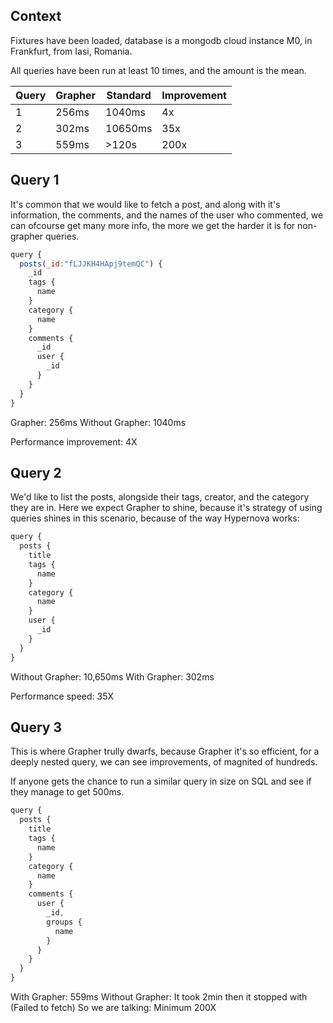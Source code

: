 ## Context

Fixtures have been loaded, database is a mongodb cloud instance M0, in Frankfurt, from Iasi, Romania.

All queries have been run at least 10 times, and the amount is the mean.

| Query | Grapher | Standard | Improvement |
| ----- | ------- | -------- | ----------- |
| 1     | 256ms   | 1040ms   | 4x          |
| 2     | 302ms   | 10650ms  | 35x         |
| 3     | 559ms   | >120s    | 200x        |

## Query 1

It's common that we would like to fetch a post, and along with it's information, the comments, and the names of the user who commented,
we can ofcourse get many more info, the more we get the harder it is for non-grapher queries.

```js
query {
  posts(_id:"fLJJKH4HApj9temQC") {
    _id
    tags {
      name
    }
    category {
      name
    }
    comments {
      _id
      user {
        _id
      }
    }
  }
}
```

Grapher: 256ms
Without Grapher: 1040ms

Performance improvement: 4X

## Query 2

We'd like to list the posts, alongside their tags, creator, and the category they are in. Here we expect Grapher to shine,
because it's strategy of using queries shines in this scenario, because of the way Hypernova works:

```js
query {
  posts {
    title
    tags {
      name
    }
    category {
      name
    }
    user {
      _id
    }
  }
}
```

Without Grapher: 10,650ms
With Grapher: 302ms

Performance speed: 35X

## Query 3

This is where Grapher trully dwarfs, because Grapher it's so efficient, for a deeply nested query, we can see improvements,
of magnited of hundreds.

If anyone gets the chance to run a similar query in size on SQL and see if they manage to get 500ms.

```js
query {
  posts {
    title
    tags {
      name
    }
    category {
      name
    }
    comments {
      user {
        _id,
        groups {
          name
        }
      }
    }
  }
}
```

With Grapher: 559ms
Without Grapher: It took 2min then it stopped with (Failed to fetch)
So we are talking: Minimum 200X
